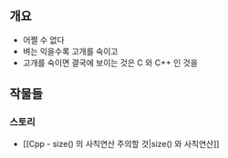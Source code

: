 ## 개요

- 어쩔 수 없다
- 벼는 익을수록 고개를 숙이고
- 고개를 숙이면 결국에 보이는 것은 C 와 C++ 인 것을

## 작물들

### 스토리

- [[Cpp - size() 의 사칙연산 주의할 것|size() 와 사칙연산]]